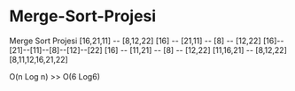 # Merge-Sort-Projesi
Merge Sort Projesi
[16,21,11] -- [8,12,22]
[16] -- [21,11] -- [8] -- [12,22]
[16]--[21]--[11]--[8]--[12]--[22]
[16] -- [11,21] -- [8] -- [12,22]
[11,16,21] -- [8,12,22]
[8,11,12,16,21,22]

O(n Log n) >> O(6 Log6)
